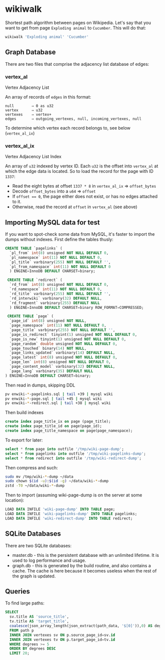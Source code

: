 # wikiwalk

Shortest path algorithm between pages on Wikipedia. Let's say that you want to get from page `Exploding animal` to `Cucumber`. This will do that:

```sh
wikiwalk 'Exploding animal' 'Cucumber'
```

## Graph Database

There are two files that comprise the adjacency list database of edges:

### vertex_al

Vertex Adjacency List

An array of records of `edges` in this format:

```none
null        ⇒ 0 as u32
vertex      ⇒ u32
vertexes    ⇒ vertex+
edges       ⇒ outgoing_vertexes, null, incoming_vertexes, null
```

To determine which vertex each record belongs to, see below (`vertex_al_ix`)

### vertex_al_ix

Vertex Adjacency List Index

An array of `u32` indexed by vertex ID. Each `u32` is the offset into `vertex_al` at which the edge data is located. So to load the record for the page with ID `1337`:

* Read the eight bytes at offset `1337 * 8` in `vertex_al_ix` ⇒ `offset_bytes`
* Decode `offset_bytes` into a `u64` ⇒ `offset`
* If `offset == 0`, the page either does not exist, or has no edges attached to it.
* Otherwise, read the record at `offset` in `vertex_al` (see above)

## Importing MySQL data for test

If you want to spot-check some data from MySQL, it's faster to import the dumps without indexes. First define the tables thusly:

```sql
CREATE TABLE `pagelinks` (
  `pl_from` int(8) unsigned NOT NULL DEFAULT 0,
  `pl_namespace` int(11) NOT NULL DEFAULT 0,
  `pl_title` varbinary(255) NOT NULL DEFAULT '',
  `pl_from_namespace` int(11) NOT NULL DEFAULT 0
  ) ENGINE=InnoDB DEFAULT CHARSET=binary;

 CREATE TABLE `redirect` (
  `rd_from` int(8) unsigned NOT NULL DEFAULT 0,
  `rd_namespace` int(11) NOT NULL DEFAULT 0,
  `rd_title` varbinary(255) NOT NULL DEFAULT '',
  `rd_interwiki` varbinary(32) DEFAULT NULL,
  `rd_fragment` varbinary(255) DEFAULT NULL
  ) ENGINE=InnoDB DEFAULT CHARSET=binary ROW_FORMAT=COMPRESSED;

 CREATE TABLE `page` (
  `page_id` int(8) unsigned NOT NULL,
  `page_namespace` int(11) NOT NULL DEFAULT 0,
  `page_title` varbinary(255) NOT NULL DEFAULT '',
  `page_is_redirect` tinyint(1) unsigned NOT NULL DEFAULT 0,
  `page_is_new` tinyint(1) unsigned NOT NULL DEFAULT 0,
  `page_random` double unsigned NOT NULL DEFAULT 0,
  `page_touched` binary(14) NOT NULL,
  `page_links_updated` varbinary(14) DEFAULT NULL,
  `page_latest` int(8) unsigned NOT NULL DEFAULT 0,
  `page_len` int(8) unsigned NOT NULL DEFAULT 0,
  `page_content_model` varbinary(32) DEFAULT NULL,
  `page_lang` varbinary(35) DEFAULT NULL
) ENGINE=InnoDB DEFAULT CHARSET=binary;
```

Then read in dumps, skipping DDL

```sh
pv enwiki-*-pagelinks.sql | tail +39 | mysql wiki
pv enwiki-*-page.sql | tail +45 | mysql wiki
pv enwiki-*-redirect.sql | tail +38 | mysql wiki
```

Then build indexes

```sql
create index page_title_ix on page (page_title);
create index page_title_id on page(page_id);
create index page_title_namespace on page(page_namespace);
```

To export for later:

```sql
select * from page into outfile '/tmp/wiki-page-dump';
select * from pagelinks into outfile '/tmp/wiki-pagelinks-dump';
select * from redirect into outfile '/tmp/wiki-redirect-dump';
```

Then compress and such:

```sh
sudo mv /tmp/wiki-*-dump ~/data
sudo chown $(id -u):$(id -g) ~/data/wiki-*-dump
zstd -T0 ~/data/wiki-*-dump
```

Then to import (assuming wiki-page-dump is on the server at some location):

```sql
LOAD DATA INFILE 'wiki-page-dump' INTO TABLE page;
LOAD DATA INFILE 'wiki-pagelinks-dump' INTO TABLE pagelinks;
LOAD DATA INFILE 'wiki-redirect-dump' INTO TABLE redirect;
```

## SQLite Databases

There are two SQLite databases:

* master.db - this is the persistent database with an unlimited
  lifetime. It is used to log performance and usage.
* graph.db - this is generated by the build routine, and also contains
  a cache. The cache is here because it becomes useless when the rest
  of the graph is updated.

## Queries

To find large paths:

``` sql
SELECT
  sv.title AS 'source_title',
  tv.title AS 'target_title',
  coalesce(json_array_length(json_extract(path_data, '$[0]')),0) AS degrees
  FROM path p
  INNER JOIN vertexes sv ON p.source_page_id=sv.id
  INNER JOIN vertexes tv ON p.target_page_id=tv.id
  WHERE degrees >= 5
  ORDER BY degrees DESC
  LIMIT 20;
```
